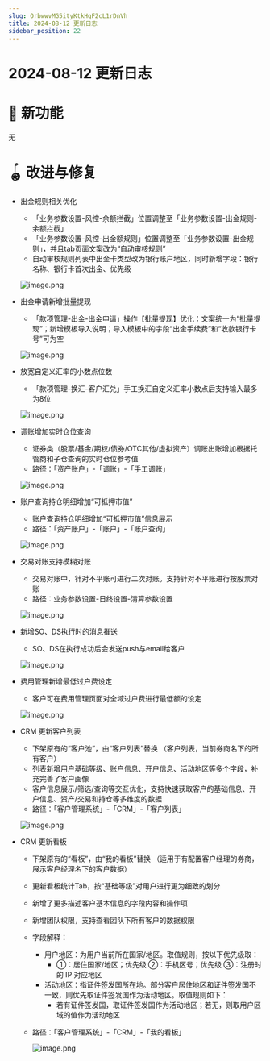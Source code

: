 ```yaml
---
slug: OrbwwvMG5ityKtkHqF2cL1rDnVh
title: 2024-08-12 更新日志
sidebar_position: 22
---
```



# 2024-08-12 更新日志


# 🎉 新功能


无


# 🪀 改进与修复

- 出金规则相关优化
    - 「业务参数设置-风控-余额拦截」位置调整至「业务参数设置-出金规则-余额拦截」
    - 「业务参数设置-风控-出金额规则」位置调整至「业务参数设置-出金规则」，并且tab页面文案改为“自动审核规则”
    - 自动审核规则列表中出金卡类型改为银行账户地区，同时新增字段：银行名称、银行卡首次出金、优先级

    ![image.png](/assets/b39b6d44281068963063d64a0681fec2.png)

- 出金申请新增批量提现
    - 「款项管理-出金-出金申请」操作【批量提现】优化：文案统一为“批量提现”；新增模板导入说明；导入模板中的字段“出金手续费”和“收款银行卡号”可为空

    ![image.png](/assets/0b7b3e7c0c6c4d93624c6d008341ec97.png)

- 放宽自定义汇率的小数点位数
    - 「款项管理-换汇-客户汇兑」手工换汇自定义汇率小数点后支持输入最多为8位

    ![image.png](/assets/364638c6e51862c2821222a8e96b77da.png)

- 调账增加实时仓位查询
    - 证券类（股票/基金/期权/债券/OTC其他/虚拟资产）调账出账增加根据托管商和子仓查询的实时仓位参考值
    - 路径：「资产账户」-「调账」-「手工调账」

    ![image.png](/assets/ce4dbcf4cd777d7d38d6efee1a84d4bf.png)

- 账户查询持仓明细增加“可抵押市值”
    - 账户查询持仓明细增加“可抵押市值”信息展示
    - 路径：「资产账户」-「账户」-「账户查询」

    ![image.png](/assets/ad772e07fb13d074ae068bf6a03f7235.png)

- 交易对账支持模糊对账
    - 交易对账中，针对不平账可进行二次对账。支持针对不平账进行按股票对账
    - 路径：业务参数设置-日终设置-清算参数设置

    ![image.png](/assets/368b9b81bf10d3f68c612c22ce182916.png)

- 新增SO、DS执行时的消息推送
    - SO、DS在执行成功后会发送push与email给客户

    ![image.png](/assets/e2e74bbb9e880490000ac71f1d615117.png)

- 费用管理新增最低过户费设定
    - 客户可在费用管理页面对全域过户费进行最低额的设定

    ![image.png](/assets/49d0079444692148fa8a0f102aa6582a.png)

- CRM 更新客户列表
    - 下架原有的“客户池”，由“客户列表”替换 （客户列表，当前券商名下的所有客户）
    - 列表新增用户基础等级、账户信息、开户信息、活动地区等多个字段，补充完善了客户画像
    - 客户信息展示/筛选/查询等交互优化，支持快速获取客户的基础信息、开户信息、资产/交易和持仓等多维度的数据
    - 路径：「客户管理系统」-「CRM」-「客户列表」

    ![image.png](/assets/353cec04cb0e1bafee9e5fc525f22f6e.png)

- CRM 更新看板
    - 下架原有的“看板”，由“我的看板”替换 （适用于有配置客户经理的券商，展示客户经理名下的客户数据）
    - 更新看板统计Tab，按“基础等级”对用户进行更为细致的划分
    - 新增了更多描述客户基本信息的字段内容和操作项
    - 新增团队权限，支持查看团队下所有客户的数据权限
    - 字段解释：
        - 用户地区：为用户当前所在国家/地区。取值规则，按以下优先级取：
            - ①：居住国家/地区；优先级 ②：手机区号；优先级 ③：注册时的 IP 对应地区
        - 活动地区：指证件签发国所在地。部分客户居住地区和证件签发国不一致，则优先取证件签发国作为活动地区。取值规则如下：
            - 若有证件签发国，取证件签发国作为活动地区；若无，则取用户区域的值作为活动地区
    - 路径：「客户管理系统」-「CRM」-「我的看板」

        ![image.png](/assets/caab41d98a8cc4d869945ac527e25eae.png)

